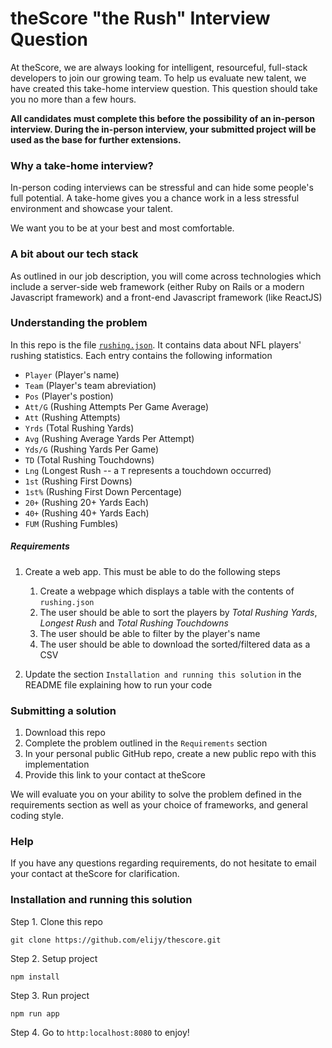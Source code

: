 # theScore "the Rush" Interview Question
At theScore, we are always looking for intelligent, resourceful, full-stack developers to join our growing team. To help us evaluate new talent, we have created this take-home interview question. This question should take you no more than a few hours.

**All candidates must complete this before the possibility of an in-person interview. During the in-person interview, your submitted project will be used as the base for further extensions.**

### Why a take-home interview?
In-person coding interviews can be stressful and can hide some people's full potential. A take-home gives you a chance work in a less stressful environment and showcase your talent.

We want you to be at your best and most comfortable.

### A bit about our tech stack
As outlined in our job description, you will come across technologies which include a server-side web framework (either Ruby on Rails or a modern Javascript framework) and a front-end Javascript framework (like ReactJS)

### Understanding the problem
In this repo is the file [`rushing.json`](/rushing.json). It contains data about NFL players' rushing statistics. Each entry contains the following information
* `Player` (Player's name)
* `Team` (Player's team abreviation)
* `Pos` (Player's postion)
* `Att/G` (Rushing Attempts Per Game Average)
* `Att` (Rushing Attempts)
* `Yrds` (Total Rushing Yards)
* `Avg` (Rushing Average Yards Per Attempt)
* `Yds/G` (Rushing Yards Per Game)
* `TD` (Total Rushing Touchdowns)
* `Lng` (Longest Rush -- a `T` represents a touchdown occurred)
* `1st` (Rushing First Downs)
* `1st%` (Rushing First Down Percentage)
* `20+` (Rushing 20+ Yards Each)
* `40+` (Rushing 40+ Yards Each)
* `FUM` (Rushing Fumbles)

##### Requirements
1. Create a web app. This must be able to do the following steps
    1. Create a webpage which displays a table with the contents of `rushing.json`
    2. The user should be able to sort the players by _Total Rushing Yards_, _Longest Rush_ and _Total Rushing Touchdowns_
    3. The user should be able to filter by the player's name
    4. The user should be able to download the sorted/filtered data as a CSV

2. Update the section `Installation and running this solution` in the README file explaining how to run your code

### Submitting a solution
1. Download this repo
2. Complete the problem outlined in the `Requirements` section
3. In your personal public GitHub repo, create a new public repo with this implementation
4. Provide this link to your contact at theScore

We will evaluate you on your ability to solve the problem defined in the requirements section as well as your choice of frameworks, and general coding style.

### Help
If you have any questions regarding requirements, do not hesitate to email your contact at theScore for clarification.

### Installation and running this solution

Step 1. Clone this repo
```
git clone https://github.com/elijy/thescore.git
```

Step 2. Setup project
```
npm install
```

Step 3. Run project
```
npm run app
```

Step 4. Go to `http:localhost:8080` to enjoy!

